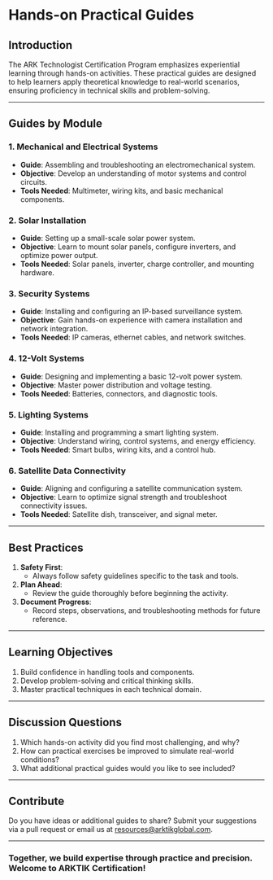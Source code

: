 
# **Hands-on Practical Guides**

## **Introduction**
The ARK Technologist Certification Program emphasizes experiential learning through hands-on activities. These practical guides are designed to help learners apply theoretical knowledge to real-world scenarios, ensuring proficiency in technical skills and problem-solving.

---

## **Guides by Module**
### **1. Mechanical and Electrical Systems**
- **Guide**: Assembling and troubleshooting an electromechanical system.
- **Objective**: Develop an understanding of motor systems and control circuits.
- **Tools Needed**: Multimeter, wiring kits, and basic mechanical components.

### **2. Solar Installation**
- **Guide**: Setting up a small-scale solar power system.
- **Objective**: Learn to mount solar panels, configure inverters, and optimize power output.
- **Tools Needed**: Solar panels, inverter, charge controller, and mounting hardware.

### **3. Security Systems**
- **Guide**: Installing and configuring an IP-based surveillance system.
- **Objective**: Gain hands-on experience with camera installation and network integration.
- **Tools Needed**: IP cameras, ethernet cables, and network switches.

### **4. 12-Volt Systems**
- **Guide**: Designing and implementing a basic 12-volt power system.
- **Objective**: Master power distribution and voltage testing.
- **Tools Needed**: Batteries, connectors, and diagnostic tools.

### **5. Lighting Systems**
- **Guide**: Installing and programming a smart lighting system.
- **Objective**: Understand wiring, control systems, and energy efficiency.
- **Tools Needed**: Smart bulbs, wiring kits, and a control hub.

### **6. Satellite Data Connectivity**
- **Guide**: Aligning and configuring a satellite communication system.
- **Objective**: Learn to optimize signal strength and troubleshoot connectivity issues.
- **Tools Needed**: Satellite dish, transceiver, and signal meter.

---

## **Best Practices**
1. **Safety First**:
   - Always follow safety guidelines specific to the task and tools.
2. **Plan Ahead**:
   - Review the guide thoroughly before beginning the activity.
3. **Document Progress**:
   - Record steps, observations, and troubleshooting methods for future reference.

---

## **Learning Objectives**
1. Build confidence in handling tools and components.
2. Develop problem-solving and critical thinking skills.
3. Master practical techniques in each technical domain.

---

## **Discussion Questions**
1. Which hands-on activity did you find most challenging, and why?
2. How can practical exercises be improved to simulate real-world conditions?
3. What additional practical guides would you like to see included?

---

## **Contribute**
Do you have ideas or additional guides to share? Submit your suggestions via a pull request or email us at [resources@arktikglobal.com](mailto:resources@arktikglobal.com).

---

### **Together, we build expertise through practice and precision. Welcome to ARKTIK Certification!**
